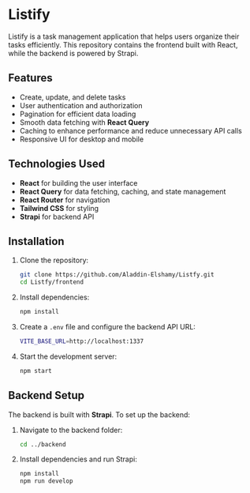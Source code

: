# Listify

Listify is a task management application that helps users organize their tasks efficiently. This repository contains the frontend built with React, while the backend is powered by Strapi.

## Features

- Create, update, and delete tasks
- User authentication and authorization
- Pagination for efficient data loading
- Smooth data fetching with **React Query**
- Caching to enhance performance and reduce unnecessary API calls
- Responsive UI for desktop and mobile

## Technologies Used

- **React** for building the user interface
- **React Query** for data fetching, caching, and state management
- **React Router** for navigation
- **Tailwind CSS** for styling
- **Strapi** for backend API

## Installation

1. Clone the repository:
   ```sh
   git clone https://github.com/Aladdin-Elshamy/Listfy.git
   cd Listfy/frontend
   ```

2. Install dependencies:
   ```sh
   npm install
   ```

3. Create a `.env` file and configure the backend API URL:
   ```sh
   VITE_BASE_URL=http://localhost:1337
   ```

4. Start the development server:
   ```sh
   npm start
   ```

## Backend Setup

The backend is built with **Strapi**. To set up the backend:

1. Navigate to the backend folder:
   ```sh
   cd ../backend
   ```
2. Install dependencies and run Strapi:
   ```sh
   npm install
   npm run develop
   ```
